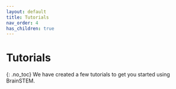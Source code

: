 ```yaml
---
layout: default
title: Tutorials
nav_order: 4
has_children: true
---
```

# Tutorials
{: .no_toc}
We have created a few tutorials to get you started using BrainSTEM.